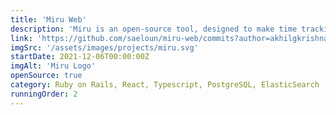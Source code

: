 ```yaml
---
title: 'Miru Web'
description: 'Miru is an open-source tool, designed to make time tracking, invoice management, and accounting easy for small businesses worldwide. It is a platform for organizations to help them streamline their workflow.'
link: 'https://github.com/saeloun/miru-web/commits?author=akhilgkrishnan'
imgSrc: '/assets/images/projects/miru.svg'
startDate: 2021-12-06T00:00:00Z
imgAlt: 'Miru Logo'
openSource: true
category: Ruby on Rails, React, Typescript, PostgreSQL, ElasticSearch
runningOrder: 2
---
```

